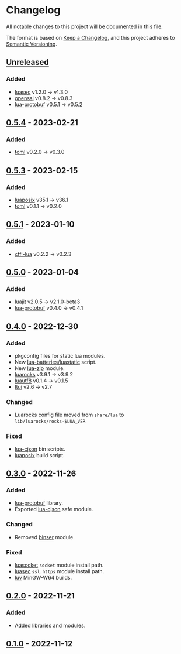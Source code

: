# Changelog

All notable changes to this project will be documented in this file.

The format is based on [Keep a Changelog](https://keepachangelog.com/en/1.0.0),
and this project adheres to [Semantic Versioning](https://semver.org/spec/v2.0.0.html).

## [Unreleased]

### Added

- [luasec](https://github.com/brunoos/luasec) v1.2.0 -> v1.3.0
- [openssl](https://github.com/zhaozg/lua-openssl) v0.8.2 -> v0.8.3
- [lua-protobuf](https://github.com/starwing/lua-protobuf) v0.5.1 -> v0.5.2

## [0.5.4] - 2023-02-21

### Added

- [toml](https://github.com/LebJe/toml.lua) v0.2.0 -> v0.3.0

## [0.5.3] - 2023-02-15

### Added

- [luaposix](https://github.com/luaposix/luaposix) v35.1 -> v36.1
- [toml](https://github.com/LebJe/toml.lua) v0.1.1 -> v0.2.0

## [0.5.1] - 2023-01-10

### Added

- [cffi-lua](https://github.com/q66/cffi-lua) v0.2.2 -> v0.2.3

## [0.5.0] - 2023-01-04

### Added

- [luajit](https://luajit.org) v2.0.5 -> v2.1.0-beta3
- [lua-protobuf](https://github.com/starwing/lua-protobuf) v0.4.0 -> v0.4.1

## [0.4.0] - 2022-12-30

### Added

- pkgconfig files for static lua modules.
- New [lua-batteries/luastatic](https://github.com/lua-batteries/luastatic) script.
- New [lua-zip](https://github.com/brimworks/lua-zip) module.
- [luarocks](https://github.com/luarocks/luarocks) v3.9.1 -> v3.9.2
- [luautf8](https://github.com/starwing/luautf8) v0.1.4 -> v0.1.5
- [ltui](https://github.com/tboox/ltui) v2.6 -> v2.7

### Changed

- Luarocks config file moved from `share/lua` to `lib/luarocks/rocks-$LUA_VER`

### Fixed

- [lua-cjson](https://github.com/openresty/lua-cjson) bin scripts.
- [luaposix](https://github.com/luaposix/luaposix) build script.

## [0.3.0] - 2022-11-26

### Added

- [lua-protobuf](https://github.com/starwing/lua-protobuf) library.
- Exported [lua-cjson](https://github.com/openresty/lua-cjson).safe module.

### Changed

- Removed [binser](https://github.com/bakpakin/binser) module.

### Fixed

- [luasocket](https://github.com/lunarmodules/luasocket) `socket` module install path.
- [luasec](https://github.com/brunoos/luasec) `ssl.https` module install path.
- [luv](https://github.com/luvit/luv) MinGW-W64 builds.

## [0.2.0] - 2022-11-21

### Added

- Added libraries and modules.

## [0.1.0] - 2022-11-12

[Unreleased]: https://github.com/lua-batteries/lua-batteries/compare/v0.5.4...HEAD
[0.5.4]: https://github.com/lua-batteries/lua-batteries/compare/v0.5.3...v0.5.4
[0.5.3]: https://github.com/lua-batteries/lua-batteries/compare/v0.5.1...v0.5.3
[0.5.1]: https://github.com/lua-batteries/lua-batteries/compare/v0.5.0...v0.5.1
[0.5.0]: https://github.com/lua-batteries/lua-batteries/compare/v0.4.0...v0.5.0
[0.4.0]: https://github.com/lua-batteries/lua-batteries/compare/v0.3.0...v0.4.0
[0.3.0]: https://github.com/lua-batteries/lua-batteries/compare/v0.2.0...v0.3.0
[0.2.0]: https://github.com/lua-batteries/lua-batteries/compare/v0.1.0...v0.2.0
[0.1.0]: https://github.com/lua-batteries/lua-batteries/compare/302985a...v0.1.0
